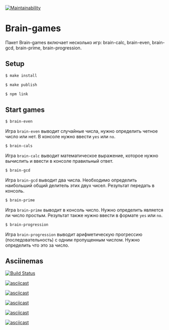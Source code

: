 [![Maintainability](https://api.codeclimate.com/v1/badges/1f4514cb67020135095c/maintainability)](https://codeclimate.com/github/webdesc/frontend-project-lvl1/maintainability)

# Brain-games

Пакет Brain-games включает несколько игр: brain-calc, brain-even, brain-gcd, brain-prime, brain-progression.

## Setup

```sh
$ make install
```

```sh
$ make publish
```

```sh
$ npm link
```
## Start games

```sh
$ brain-even
```
Игра `brain-even` выводит случайные числа, нужно определить четное число или нет. В консоле нужно ввести `yes` или `no`.

```sh
$ brain-cals
```
Игра `brain-calc` выводит математическое выражение, которое нужно вычислить и ввести в консоле правильный ответ.

```sh
$ brain-gcd
```
Игра `brain-gcd` выводит два числа. Необходимо определить наибольший общий делитель этих двух чисел. Результат передать в консоль.

```sh
$ brain-prime
```
Игра `brain-prime` выводит в консоль число. Нужно определить является ли число простым. Результат также нужно ввести в формате `yes` или `no`.

```sh
$ brain-progression
```
Игра `brain-progression` выводит арифметическую прогрессию (последовательность) с одним пропущенным числом. Нужно определить что это за число.




## Asciinemas

[![Build Status](https://travis-ci.org/webdesc/frontend-project-lvl1.svg?branch=master)](https://travis-ci.org/webdesc/frontend-project-lvl1)

[![asciicast](https://asciinema.org/a/uI84pGEP7rKTsqDFjEO8X0f7P.svg)](https://asciinema.org/a/uI84pGEP7rKTsqDFjEO8X0f7P)

[![asciicast](https://asciinema.org/a/tpfZPOq7mo822nXfnzrCgopbB.svg)](https://asciinema.org/a/tpfZPOq7mo822nXfnzrCgopbB)

[![asciicast](https://asciinema.org/a/IPdZCaOGz31CbVVGSziizhg6F.svg)](https://asciinema.org/a/IPdZCaOGz31CbVVGSziizhg6F)

[![asciicast](https://asciinema.org/a/bh6T5NWb9OVXfxNAlfZZK70jo.svg)](https://asciinema.org/a/bh6T5NWb9OVXfxNAlfZZK70jo)

[![asciicast](https://asciinema.org/a/nJ0X2B9PREueJ678EwLTRucPT.svg)](https://asciinema.org/a/nJ0X2B9PREueJ678EwLTRucPT)

